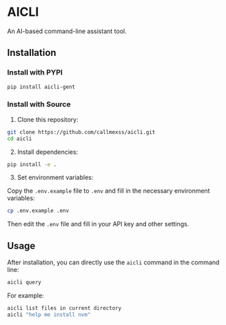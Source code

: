 # AICLI

An AI-based command-line assistant tool.

## Installation

### Install with PYPI

```sh
pip install aicli-gent
```

### Install with Source

1. Clone this repository:

```sh
git clone https://github.com/callmexss/aicli.git
cd aicli
```

2. Install dependencies:

```sh
pip install -e .
```

3. Set environment variables:

Copy the `.env.example` file to `.env` and fill in the necessary environment variables:
```sh
cp .env.example .env
```
Then edit the `.env` file and fill in your API key and other settings.

## Usage

After installation, you can directly use the `aicli` command in the command line:

```sh
aicli query
```

For example:

```sh
aicli list files in current directory
aicli "help me install nvm"
```
